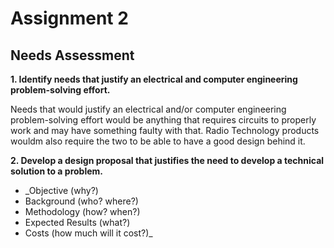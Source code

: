 # Assignment 2
## Needs Assessment

**1. Identify needs that justify an electrical and computer engineering problem-solving effort.**

Needs that would justify an electrical and/or computer engineering problem-solving effort would be anything that requires circuits to properly work and may have something faulty with that. Radio Technology products wouldm also require the two to be able to have a good design behind it. 

**2. Develop a design proposal that justifies the need to develop a technical solution to a problem.**

* _Objective (why?)
* Background (who? where?)
* Methodology (how? when?)
* Expected Results (what?)
* Costs (how much will it cost?)_
